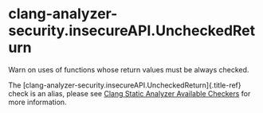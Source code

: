 # clang-analyzer-security.insecureAPI.UncheckedReturn

Warn on uses of functions whose return values must be always checked.

The [clang-analyzer-security.insecureAPI.UncheckedReturn]{.title-ref}
check is an alias, please see [Clang Static Analyzer Available
Checkers](https://clang.llvm.org/docs/analyzer/checkers.html#security-insecureapi-uncheckedreturn)
for more information.
